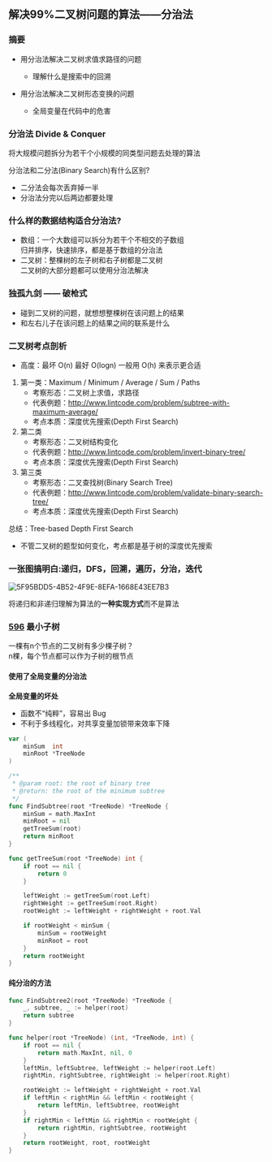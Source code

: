 ## 解决99%二叉树问题的算法——分治法

### 摘要

* 用分治法解决二叉树求值求路径的问题
    * 理解什么是搜索中的回溯
  
* 用分治法解决二叉树形态变换的问题
    * 全局变量在代码中的危害

### 分治法 Divide & Conquer

将大规模问题拆分为若干个小规模的同类型问题去处理的算法

分治法和二分法(Binary Search)有什么区别?

* 二分法会每次丢弃掉一半
* 分治法分完以后两边都要处理

### 什么样的数据结构适合分治法?

* 数组：一个大数组可以拆分为若干个不相交的子数组<br/>
归并排序，快速排序，都是基于数组的分治法
* 二叉树：整棵树的左子树和右子树都是二叉树<br/>
二叉树的大部分题都可以使用分治法解决

### 独孤九剑 —— 破枪式

* 碰到二叉树的问题，就想想整棵树在该问题上的结果
* 和左右儿子在该问题上的结果之间的联系是什么

### 二叉树考点剖析

* 高度：最坏 O(n) 最好 O(logn) 一般用 O(h) 来表示更合适

1. 第一类：Maximum / Minimum / Average / Sum / Paths
    * 考察形态：二叉树上求值，求路径 
    * 代表例题：http://www.lintcode.com/problem/subtree-with-maximum-average/ 
    * 考点本质：深度优先搜索(Depth First Search)
2. 第二类
    * 考察形态：二叉树结构变化 
    * 代表例题：http://www.lintcode.com/problem/invert-binary-tree/ 
    * 考点本质：深度优先搜索(Depth First Search)
3. 第三类
    * 考察形态：二叉查找树(Binary Search Tree) 
    * 代表例题：http://www.lintcode.com/problem/validate-binary-search-tree/ 
    * 考点本质：深度优先搜索(Depth First Search)

总结：Tree-based Depth First Search

* 不管二叉树的题型如何变化，考点都是基于树的深度优先搜索

### 一张图搞明白:递归，DFS，回溯，遍历，分治，迭代

![5F95BDD5-4B52-4F9E-8EFA-1668E43EE7B3](https://gitee.com/luxcgo/imgs4md/raw/master/img/20220517230556.jpeg)

将递归和非递归理解为算法的**一种实现方式**而不是算法

### [596](http://www.lintcode.com/problem/minimum-subtree/) 最小子树

一棵有n个节点的二叉树有多少棵子树？  
n棵，每个节点都可以作为子树的根节点

#### 使用了全局变量的分治法

**全局变量的坏处**

* 函数不“纯粹”，容易出 Bug 
* 不利于多线程化，对共享变量加锁带来效率下降

```go
var (
	minSum  int
	minRoot *TreeNode
)

/**
 * @param root: the root of binary tree
 * @return: the root of the minimum subtree
 */
func FindSubtree(root *TreeNode) *TreeNode {
	minSum = math.MaxInt
	minRoot = nil
	getTreeSum(root)
	return minRoot
}

func getTreeSum(root *TreeNode) int {
	if root == nil {
		return 0
	}

	leftWeight := getTreeSum(root.Left)
	rightWeight := getTreeSum(root.Right)
	rootWeight := leftWeight + rightWeight + root.Val

	if rootWeight < minSum {
		minSum = rootWeight
		minRoot = root
	}
	return rootWeight
}
```

#### 纯分治的方法

```go
func FindSubtree2(root *TreeNode) *TreeNode {
	_, subtree, _ := helper(root)
	return subtree
}

func helper(root *TreeNode) (int, *TreeNode, int) {
	if root == nil {
		return math.MaxInt, nil, 0
	}
	leftMin, leftSubtree, leftWeight := helper(root.Left)
	rightMin, rightSubtree, rightWeight := helper(root.Right)

	rootWeight := leftWeight + rightWeight + root.Val
	if leftMin < rightMin && leftMin < rootWeight {
		return leftMin, leftSubtree, rootWeight
	}
	if rightMin < leftMin && rightMin < rootWeight {
		return rightMin, rightSubtree, rootWeight
	}
	return rootWeight, root, rootWeight
}
```

